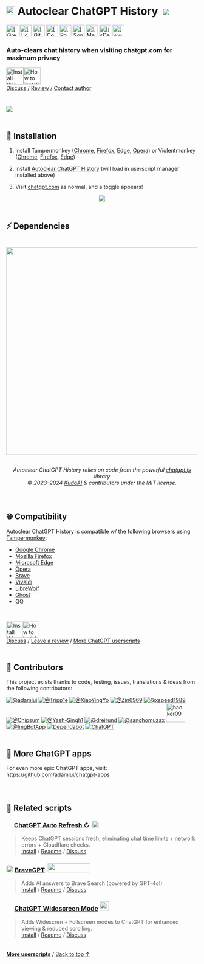 # <picture><source type="image/png" media="(prefers-color-scheme: dark)" srcset="https://media.autoclearchatgpt.com/images/icons/openai/white/icon512.png?latest"><img width=23 src="https://media.autoclearchatgpt.com/images/icons/openai/black/icon512.png?latest"></picture> Autoclear ChatGPT History &nbsp;[![](https://img.shields.io/twitter/url/http/shields.io.svg?style=social)](https://twitter.com/intent/tweet?text=Tired%20of%20cluttered%20ChatGPT%20chat%20history%3F%20Auto-clear%20it%20w%2F%20this%20plug-in%21&url=https://github.autoclearchatgpt.com&hashtags=javascript,openai,chatgpt)

<a href="https://greasyfork.autoclearchatgpt.com"><img height=31 alt="[Greasy Fork]" src="https://img.shields.io/greasyfork/dt/460805?label=Users&logo=weightsandbiases&logoColor=white&labelColor=464646&color=blue&style=for-the-badge"></a>
<a href="../LICENSE.md"><img height=31 alt="[License: MIT]" src="https://img.shields.io/badge/License-MIT-orange.svg?logo=internetarchive&logoColor=white&labelColor=464646&style=for-the-badge"></a>
<a href="https://github.autoclearchatgpt.com/commits"><img height=31 alt="[GitHub commits]" src="https://img.shields.io/github/commit-activity/m/adamlui/autoclear-chatgpt-history?label=Commits&logo=github&logoColor=white&labelColor=464646&color=7bb7fc&style=for-the-badge"></a>
<a href="https://www.codefactor.io/repository/github/adamlui/autoclear-chatgpt-history"><img height=31 alt="[CodeFactor grade]" src="https://img.shields.io/codefactor/grade/github/adamlui/autoclear-chatgpt-history?label=Code+Quality&logo=codefactor&logoColor=white&labelColor=464646&color=b5fc7b&style=for-the-badge"></a>
<a href="https://github.com/KudoAI/chatgpt.js?utm_source=autoclear_chatgpt_history&utm_content=github_shield"><img height=31 alt="[Powered by chatgpt.js]" src="https://img.shields.io/badge/Powered_by-chatgpt.js-black?logo=gamejolt&logoColor=white&labelColor=464646&style=for-the-badge"></a>
<a href="https://sonarcloud.io/component_measures?metric=new_vulnerabilities&id=adamlui_autoclear-chatgpt-history"><img height=31 alt="[SonarCloud vulnerabilities]" src="https://img.shields.io/badge/dynamic/json?url=https%3A%2F%2Fsonarcloud.io%2Fapi%2Fmeasures%2Fcomponent%3Fcomponent%3Dadamlui_autoclear-chatgpt-history%26metricKeys%3Dvulnerabilities&query=%24.component.measures.0.value&style=for-the-badge&logo=sonarcloud&logoColor=white&labelColor=464646&label=Vulnerabilities&color=gold"></a>
<a href="https://github.com/awesome-scripts/awesome-userscripts#chatgpt"><img height=31 alt="[Mentioned in Awesome]" src="https://img.shields.io/badge/Mentioned_in-Awesome-fc7bb7?logo=awesomelists&logoColor=white&labelColor=464646&style=for-the-badge"></a>
<a href="https://www.jsdelivr.com/package/gh/adamlui/autoclear-chatgpt-history?tab=stats"><img height=31 alt="[jsDelivr stats]" src="https://img.shields.io/jsdelivr/gh/hm/adamlui/autoclear-chatgpt-history?style=for-the-badge&logo=jsdelivr&logoColor=white&label=jsDelivr%20Requests&labelColor=464646&color=2bbbd8"></a>
<a href="https://autoclearchatgpt.com?utm_source=autoclear_chatgpt_history&utm_content=github_shield"><img height=31 alt="[www.autoclearchatgpt.com]" src="https://img.shields.io/badge/web-www.autoclearchatgpt.com-lightgrey?logo=dribbble&logoColor=white&labelColor=464646&style=for-the-badge"></a>

### Auto-clears chat history when visiting chatgpt.com for maximum privacy

<a href="https://greasyfork.autoclearchatgpt.com"><img height=45 alt="Install this script" src="https://media.autoclearchatgpt.com/images/buttons/greasy-fork/install-button.svg?latest"></a><a href="#-installation"><img height=45 alt="How to install" title="How to install" src="https://media.autoclearchatgpt.com/images/buttons/greasy-fork/help-button.svg?latest"></a>
<br>
[Discuss](https://github.autoclearchatgpt.com/discussions) /
[Review](https://greasyfork.autoclearchatgpt.com/feedback#post-discussion) /
[Contact author](https://github.com/adamlui)

#

![](https://media.autoclearchatgpt.com/images/screenshots/demo.png)
<br>

<img height=6px width="100%" src="https://media.autoclearchatgpt.com/images/separators/gradient-aqua.png?latest">

## 🚀 Installation

1. Install Tampermonkey ([Chrome](https://chromewebstore.google.com/detail/tampermonkey/dhdgffkkebhmkfjojejmpbldmpobfkfo), [Firefox](https://addons.mozilla.org/firefox/addon/tampermonkey/), [Edge](https://microsoftedge.microsoft.com/addons/detail/tampermonkey/iikmkjmpaadaobahmlepeloendndfphd), [Opera](https://addons.opera.com/extensions/details/tampermonkey-beta/)) or Violentmonkey ([Chrome](https://chromewebstore.google.com/detail/violentmonkey/jinjaccalgkegednnccohejagnlnfdag), [Firefox](https://addons.mozilla.org/firefox/addon/violentmonkey/), [Edge](https://microsoftedge.microsoft.com/addons/detail/eeagobfjdenkkddmbclomhiblgggliao))

2. Install [Autoclear ChatGPT History](https://greasyfork.autoclearchatgpt.com) (will load in userscript manager installed above)

3. Visit [chatgpt.com](https://chatgpt.com) as normal, and a toggle appears!

<div align="center">

![](https://media.autoclearchatgpt.com/images/screenshots/sidebar-toggle-on.png)

</div>

<img height=6px width="100%" src="https://media.autoclearchatgpt.com/images/separators/gradient-aqua.png?latest">

## ⚡ Dependencies

<h6>
<div align="center">
<br>

<a href="https://chatgpt.js.org">
    <picture>
        <source type="image/png" media="(prefers-color-scheme: dark)" srcset="https://media.chatgptjs.org/images/logos/chatgpt.js/flat/white/logo600x62.png?main">
        <img width=546 src="https://media.chatgptjs.org/images/logos/chatgpt.js/flat/black/logo600x62.png?main">
    </picture>
</a>
<br><br>

Autoclear ChatGPT History relies on code from the powerful <a href="https://github.com/KudoAI/chatgpt.js">chatgpt.js</a> library
<br>© 2023–2024 <a href="https://www.kudoai.com">KudoAI</a> & contributors under the MIT license.

</div>
</h6>

<img height=6px width="100%" src="https://media.autoclearchatgpt.com/images/separators/gradient-aqua.png?latest">

## 🌐 Compatibility

Autoclear ChatGPT History is compatible w/ the following browsers using [Tampermonkey](https://www.tampermonkey.net/):

- [Google Chrome](https://www.chrome.com)
- [Mozilla Firefox](https://www.firefox.com)
- [Microsoft Edge](https://www.microsoft.com/edge)
- [Opera](https://www.opera.com)
- [Brave](https://brave.com)
- [Vivaldi](https://vivaldi.com)
- [LibreWolf](https://librewolf.net/)
- [Ghost](https://ghostbrowser.com/)
- [QQ](https://browser.qq.com/)

<br>

<a href="https://greasyfork.autoclearchatgpt.com"><img height=42 alt="Install this script" src="https://media.autoclearchatgpt.com/images/buttons/greasy-fork/install-button.svg?latest"></a><a href="#-installation"><img height=42 alt="How to install" title="How to install" src="https://media.autoclearchatgpt.com/images/buttons/greasy-fork/help-button.svg?latest"></a>
<br>
[Discuss](https://github.autoclearchatgpt.com/discussions) / 
[Leave a review](https://greasyfork.autoclearchatgpt.com/feedback#post-discussion) /
[More ChatGPT userscripts](https://github.com/adamlui/userscripts/tree/master/chatgpt)

<img height=6px width="100%" src="https://media.autoclearchatgpt.com/images/separators/gradient-aqua.png?latest">

## 🧠 Contributors

This project exists thanks to code, testing, issues, translations & ideas from the following contributors:

[![](https://images.weserv.nl/?url=https://avatars.githubusercontent.com/u/10906554?first-contrib=2023.02.26&h=50&w=50&mask=circle&maxage=7d "@adamlui")](https://github.com/adamlui)
[![](https://images.weserv.nl/?url=https://avatars.githubusercontent.com/u/102437240?first-contrib=2023.02.25-autoclear-idea&h=50&w=50&mask=circle&maxage=7d "@Tripp1e")](https://github.com/Tripp1e)
[![](https://images.weserv.nl/?url=https://avatars.githubusercontent.com/u/54934866?first-contrib=2023.03.23-freegpt-support&h=50&w=50&mask=circle&maxage=7d "@XiaoYingYo")](https://github.com/XiaoYingYo)
[![](https://images.weserv.nl/?url=https://avatars.githubusercontent.com/u/131989355?first-contrib=2023.04.27-doc-translations&h=50&w=50&mask=circle&maxage=7d "@Zin6969")](https://github.com/Zin6969)
[![](https://images.weserv.nl/?url=https://avatars.githubusercontent.com/u/5162926?first-contrib=2023.11.27-ui-change-report&h=50&w=50&mask=circle&maxage=7d "@xspeed1989")](https://github.com/xspeed1989)
[![](https://images.weserv.nl/?url=https://avatars.githubusercontent.com/u/37517008?first-contrib=2023.12.05-first-button-bug-report&h=50&w=50&mask=circle&maxage=7d "@Chipsum")](https://github.com/Chipsum)
[![](https://images.weserv.nl/?url=https://avatars.githubusercontent.com/u/53054099?first-contrib=2023.1.31-added-eslint-plugin-userscripts&h=50&w=50&mask=circle&maxage=7d "@Yash-Singh1")](https://github.com/Yash-Singh1)
[![](https://images.weserv.nl/?url=https://avatars.githubusercontent.com/u/1590519?first-contrib=2024.02.16-add-sri-hashes-suggestion&h=50&w=50&mask=circle&maxage=7d "@dreirund")](https://github.com/dreirund)
[![](https://images.weserv.nl/?url=https://avatars.githubusercontent.com/u/2911588?first-contrib=2023.2.26-truncate-toggle-label-idea&h=50&w=50&mask=circle&maxage=7d "@sanchomuzax")](https://github.com/sanchomuzax)
<a href="https://greasyfork.org/users/670188-hacker09"><picture><source type="image/png" media="(prefers-color-scheme: dark)" srcset="https://media.autoclearchatgpt.com/images/icons/web-stores/greasy-fork/white/icon50.png?latest"><img width=50 src="https://media.autoclearchatgpt.com/images/icons/web-stores/greasy-fork/black/icon50.png?first-contrib=2023.6.7-toggle-unreliable-alert" title="hacker09"></picture></a>
[![](https://images.weserv.nl/?url=https://avatars.githubusercontent.com/u/31427850?h=50&w=50&mask=circle&maxage=7d "@ImgBotApp")](https://github.com/ImgBotApp)
[![](https://images.weserv.nl/?url=https://avatars.githubusercontent.com/in/29110&h=50&w=50&mask=circle&maxage=7d "Dependabot")](https://github.com/dependabot)
<a href="https://chatgpt.com"><picture><source type="image/png" media="(prefers-color-scheme: dark)" srcset="https://images.weserv.nl/?url=https://media.autoclearchatgpt.com/images/icons/platforms/chatgpt/black-on-white/icon50.png?h=50&w=50&mask=circle&maxage=7d"><img src="https://images.weserv.nl/?url=https://media.autoclearchatgpt.com/images/icons/platforms/chatgpt/white-on-black/icon50.png?h=50&w=50&mask=circle&maxage=7d" title="ChatGPT"></picture></a>

<img height=6px width="100%" src="https://media.autoclearchatgpt.com/images/separators/gradient-aqua.png?latest">

## 🤖 More ChatGPT apps

For even more epic ChatGPT apps, visit: https://github.com/adamlui/chatgpt-apps
<br><br>

<img height=6px width="100%" src="https://media.autoclearchatgpt.com/images/separators/gradient-aqua.png?latest">

## 📜 Related scripts

### <picture><source type="image/png" media="(prefers-color-scheme: dark)" srcset="https://media.chatgptautorefresh.com/images/icons/openai/white/icon16.png?latest"><img width=16 src="https://media.chatgptautorefresh.com/images/icons/openai/black/icon16.png?latest"></picture> [ChatGPT Auto Refresh ↻](https://chatgptautorefresh.com) &nbsp;<a href="https://github.com/awesome-scripts/awesome-userscripts#chatgpt"><img src="https://media.chatgptautorefresh.com/images/badges/awesome/badge.svg?latest"></a>

> Keeps ChatGPT sessions fresh, eliminating chat time limits + network errors + Cloudflare checks.
<br>[Install](https://github.com/adamlui/chatgpt-auto-refresh#-installation) / 
[Readme](https://github.com/adamlui/chatgpt-auto-refresh#readme) / 
[Discuss](https://github.chatgptautorefresh.com/discussions)

### <img src="https://media.bravegpt.com/images/icons/bravegpt/icon48.png?latest" width=18> [BraveGPT](https://bravegpt.com) &nbsp;<a href="https://www.producthunt.com/posts/bravegpt?utm_source=badge-featured&utm_medium=badge&utm_souce=badge-bravegpt"><img src="https://api.producthunt.com/widgets/embed-image/v1/featured.svg?post_id=385630&theme=light" width="112" height="24" /></a>

> Adds AI answers to Brave Search (powered by GPT-4o!)
<br>[Install](https://github.bravegpt.com/#-installation) / 
[Readme](https://github.bravegpt.com/#readme) / 
[Discuss](https://github.bravegpt.com/discussions)

### <img width=17 src="https://media.chatgptwidescreen.com/images/icons/widescreen-robot-emoji/icon32.png?latest"> [ChatGPT Widescreen Mode](https://chatgptwidescreen.com) <img src="https://media.chatgptwidescreen.com/images/badges/product-hunt/product-of-the-week-2-larger-centered-rounded-light.svg?latest" width="auto" height="24" />

> Adds Widescren + Fullscreen modes to ChatGPT for enhanced viewing & reduced scrolling.
<br>[Install](https://github.com/adamlui/chatgpt-widescreen#-installation) / 
[Readme](https://github.com/adamlui/chatgpt-widescreen#readme) / 
[Discuss](https://github.chatgptwidescreen.com/discussions)

<img height=6px width="100%" src="https://media.autoclearchatgpt.com/images/separators/gradient-aqua.png?latest">
  
<a href="https://github.com/adamlui/userscripts">**More userscripts**</a> / 
<a href="#-autoclear-chatgpt-history-">Back to top ↑</a>

